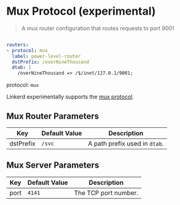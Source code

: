 # Mux Protocol (experimental)

>A mux router configuration that routes requests to port 9001

```yaml

routers:
- protocol: mux
  label: power-level-router
  dstPrefix: /overNineThousand
  dtab: |
    /overNineThousand => /$/inet/127.0.1/9001;
```

protocol: `mux`

Linkerd experimentally supports the [mux
protocol](http://twitter.github.io/finagle/guide/Protocols.html#mux).

## Mux Router Parameters

Key | Default Value | Description
--- | ------------- | -----------
dstPrefix | `/svc` | A path prefix used in `dtab`.

## Mux Server Parameters

Key | Default Value | Description
--- | ------------- | -----------
port | `4141` | The TCP port number.



